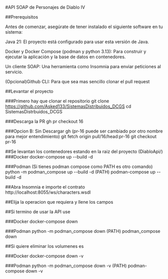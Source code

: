 #API SOAP de Personajes de Diablo IV

##Prerequisitos

Antes de comenzar, asegúrate de tener instalado el siguiente software en tu sistema:

Java 21: El proyecto está configurado para usar esta versión de Java.

Docker y Docker Compose (podman y python 3.13): Para construir y ejecutar la aplicación y la base de datos en contenedores.

Un cliente SOAP: Una herramienta como Insomnia para enviar peticiones al servicio.

(Opcional)Github CLI: Para que sea mas sencillo clonar el pull request

##Levantar el proyecto

###Primero hay que clonar el repositorio
git clone https://github.com/Asked133/SistemasDistribuidos_DCGS
cd SistemasDistrbuidos_DCGS

###Descarga la PR
gh pr checkout 16

###Opcion B: Sin Descargar gh   (pr-16 puede ser cambiado por otro nombre para mejor entendimiento)
git fetch origin pull/16/head:pr-16
git checkout pr-16

##Se levantan los contenedores estando en la raiz del proyecto (DiabloApi/)
###Docker
docker-compose up --build -d

###Podman   (Si tienes podman compose como PATH es otro comando)
python -m podman_compose up --build -d
(PATH)
podman-compose up --build -d

##Abra Insomnia e importe el contrato http://localhost:8055/ws/characters.wsdl

##Elija la operacion que requiera y llene los campos

##Si termino de usar la API use

###Docker
docker-compose down

###Podman
python -m podman_compose down
(PATH)
podman_compose down

##Si quiere eliminar los volumenes es

###Docker
docker-compose down -v

###Podman
python -m podman_compose down -v
(PATH)
podman-compose down -v